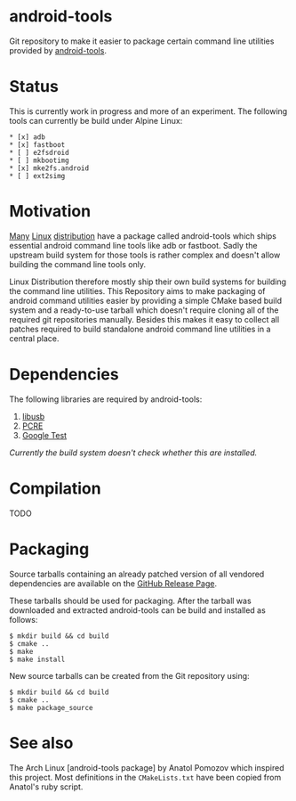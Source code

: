 # android-tools

Git repository to make it easier to package certain command line
utilities provided by [android-tools][android-tools].

# Status

This is currently work in progress and more of an experiment. The
following tools can currently be build under Alpine Linux:

	* [x] adb
	* [x] fastboot
	* [ ] e2fsdroid
	* [ ] mkbootimg
	* [x] mke2fs.android
	* [ ] ext2simg

# Motivation

[Many][void-linux] [Linux][arch-linux] [distribution][alpine-linux] have
a package called android-tools which ships essential android command
line tools like adb or fastboot. Sadly the upstream build system for
those tools is rather complex and doesn't allow building the command
line tools only.

Linux Distribution therefore mostly ship their own build systems for
building the command line utilities. This Repository aims to make
packaging of android command utilities easier by providing a simple
CMake based build system and a ready-to-use tarball which doesn't
require cloning all of the required git repositories manually. Besides
this makes it easy to collect all patches required to build standalone
android command line utilities in a central place.

# Dependencies

The following libraries are required by android-tools:

1. [libusb][libusb]
2. [PCRE][PCRE]
3. [Google Test][gtest]

*Currently the build system doesn't check whether this are installed.*

# Compilation

TODO

# Packaging

Source tarballs containing an already patched version of all vendored
dependencies are available on the [GitHub Release Page][android-tools].

These tarballs should be used for packaging. After the tarball was
downloaded and extracted android-tools can be build and installed as
follows:

	$ mkdir build && cd build
	$ cmake ..
	$ make
	$ make install

New source tarballs can be created from the Git repository using:

	$ mkdir build && cd build
	$ cmake ..
	$ make package_source

# See also

The Arch Linux [android-tools package] by Anatol Pomozov which
inspired this project. Most definitions in the `CMakeLists.txt`
have been copied from Anatol's ruby script.

[android-tools]: https://sites.google.com/a/android.com/tools/
[void-linux]: https://github.com/voidlinux/void-packages/tree/master/srcpkgs/android-tools
[arch-linux]: https://www.archlinux.org/packages/community/x86_64/android-tools/
[alpine-linux]: https://pkgs.alpinelinux.org/package/edge/testing/x86_64/android-tools
[release-page]: https://github.com/nmeum/android-tools/releases
[libusb]: http://libusb.info/
[PCRE]: http://pcre.sourceforge.net/
[gtest]: https://github.com/google/googletest
